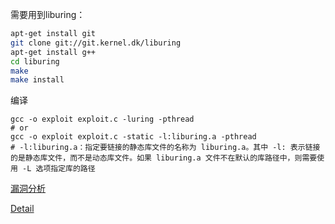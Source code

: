 需要用到liburing：
```bash
apt-get install git
git clone git://git.kernel.dk/liburing
apt-get install g++
cd liburing
make
make install
```

编译
```
gcc -o exploit exploit.c -luring -pthread
# or
gcc -o exploit exploit.c -static -l:liburing.a -pthread
# -l:liburing.a：指定要链接的静态库文件的名称为 liburing.a。其中 -l: 表示链接的是静态库文件，而不是动态库文件。如果 liburing.a 文件不在默认的库路径中，则需要使用 -L 选项指定库的路径
```

[漏洞分析](https://mp.weixin.qq.com/s?__biz=MzI0MTY5NDQyMw==&mid=2247484482&idx=1&sn=c1755dcedfd49aa8e1e0114698b14c24&chksm=e906e7fade716eecb664136a031bf5a9c6cfbe86135322c260bb82bd01b6023bc5c84c94f4f9&scene=178&cur_album_id=2738236009997533185#rd)

[Detail](https://blog.hacktivesecurity.com/index.php/2022/12/21/cve-2022-2602-dirtycred-file-exploitation-applied-on-an-io_uring-uaf/)


